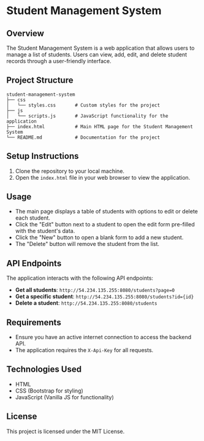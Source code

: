 # Student Management System

## Overview
The Student Management System is a web application that allows users to manage a list of students. Users can view, add, edit, and delete student records through a user-friendly interface.

## Project Structure
```
student-management-system
├── css
│   └── styles.css       # Custom styles for the project
├── js
│   └── scripts.js       # JavaScript functionality for the application
├── index.html           # Main HTML page for the Student Management System
└── README.md            # Documentation for the project
```

## Setup Instructions
1. Clone the repository to your local machine.
2. Open the `index.html` file in your web browser to view the application.

## Usage
- The main page displays a table of students with options to edit or delete each student.
- Click the "Edit" button next to a student to open the edit form pre-filled with the student's data.
- Click the "New" button to open a blank form to add a new student.
- The "Delete" button will remove the student from the list.

## API Endpoints
The application interacts with the following API endpoints:
- **Get all students**: `http://54.234.135.255:8080/students?page=0`
- **Get a specific student**: `http://54.234.135.255:8080/students?id={id}`
- **Delete a student**: `http://54.234.135.255:8080/students`

## Requirements
- Ensure you have an active internet connection to access the backend API.
- The application requires the `X-Api-Key` for all requests.

## Technologies Used
- HTML
- CSS (Bootstrap for styling)
- JavaScript (Vanilla JS for functionality)

## License
This project is licensed under the MIT License.